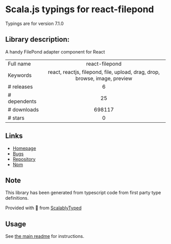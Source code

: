 
# Scala.js typings for react-filepond

Typings are for version 7.1.0

## Library description:
A handy FilePond adapter component for React

|                    |                 |
| ------------------ | :-------------: |
| Full name          | react-filepond |
| Keywords           | react, reactjs, filepond, file, upload, drag, drop, browse, image, preview |
| # releases         | 6 |
| # dependents       | 25 |
| # downloads        | 698117 |
| # stars            | 0 |

## Links
- [Homepage](https://pqina.nl/filepond)
- [Bugs](https://github.com/pqina/react-filepond/issues)
- [Repository](https://github.com/pqina/react-filepond)
- [Npm](https://www.npmjs.com/package/react-filepond)
    


## Note
This library has been generated from typescript code from first party type definitions.

Provided with :purple_heart: from [ScalablyTyped](https://github.com/oyvindberg/ScalablyTyped)

## Usage
See [the main readme](../../readme.md) for instructions.


